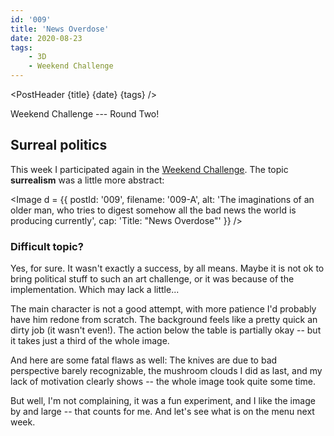 ```yaml
---
id: '009'
title: 'News Overdose'
date: 2020-08-23
tags:
    - 3D
    - Weekend Challenge
---
```




<script>
    import Image from '$lib/Image.svelte'
	import PostHeader from '$lib/PostHeader.svelte'
</script>



<PostHeader {title} {date} {tags} />

Weekend Challenge --- Round Two!

## Surreal politics

This week I participated again in the <a href="https://blenderartists.org/c/contests/weekend-challenge/25" target="_blank" rel="noopener noreferrer">Weekend Challenge</a>. The topic **surrealism** was a little more abstract:

<Image d = {{ postId: '009', filename: '009-A',
	alt: 'The imaginations of an older man, who tries to digest somehow all the bad news the world is producing currently',
	cap: 'Title: "News Overdose"'
}} />

### Difficult topic?

Yes, for sure. It wasn't exactly a success, by all means. Maybe it is not ok to bring political stuff to such an art challenge, or it was because of the implementation. Which may lack a little...

The main character is not a good attempt, with more patience I'd probably have him redone from scratch. The background feels like a pretty quick an dirty job (it wasn't even!). The action below the table is partially okay -- but it takes just a third of the whole image.

And here are some fatal flaws as well: The knives are due to bad perspective barely recognizable, the mushroom clouds I did as last, and my lack of motivation clearly shows -- the whole image took quite some time.

But well, I'm not complaining, it was a fun experiment, and I like the image by and large -- that counts for me. And let's see what is on the menu next week.